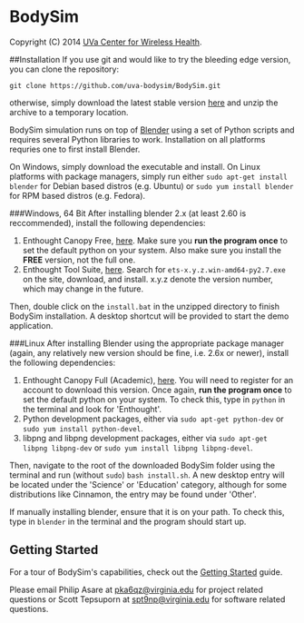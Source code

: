 BodySim
=======
Copyright (C) 2014 [UVa Center for Wireless Health](http://wirelesshealth.virginia.edu/content/bodysim).

##Installation
If you use git and would like to try the bleeding edge version, you can clone the repository:
```
git clone https://github.com/uva-bodysim/BodySim.git
```
otherwise, simply download the latest stable version [here](https://github.com/uva-bodysim/BodySim/releases) and unzip the archive to a temporary location.

BodySim simulation runs on top of [Blender](http://www.blender.org/) using a set of Python scripts and requires several Python libraries to work. Installation on all platforms requries one to first install Blender.

On Windows, simply download the executable and install. On Linux platforms with package managers, simply run either `sudo apt-get install blender` for Debian based distros (e.g. Ubuntu) or `sudo yum install blender` for RPM based distros (e.g. Fedora).

###Windows, 64 Bit
After installing blender 2.x (at least 2.60 is reccommended), install the following dependencies:

1. Enthought Canopy Free, [here](https://www.enthought.com/products/epd/free/). Make sure you **run the program once** to set the default python on your system. Also make sure you install the **FREE** version, not the full one.
2. Enthought Tool Suite, [here](http://www.lfd.uci.edu/~gohlke/pythonlibs/#ets). Search for `ets-x.y.z.win-amd64-py2.7.exe` on the site, download, and install. x.y.z denote the version number, which may change in the future.

Then, double click on the `install.bat` in the unzipped directory to finish BodySim installation. A desktop shortcut will be provided to start the demo application.

###Linux
After installing Blender using the appropriate package manager (again, any relatively new version should be fine, i.e. 2.6x or newer), install the following dependencies:

1. Enthought Canopy Full (Academic), [here](https://www.enthought.com/products/canopy/academic/). You will need to register for an account to download this version. Once again, **run the program once** to set the default python on your system. To check this, type in `python` in the terminal and look for 'Enthought'.
2. Python development packages, either via `sudo apt-get python-dev` or `sudo yum install python-devel`.
3. libpng and libpng development packages, either via `sudo apt-get libpng libpng-dev` or `sudo yum install libpng libpng-devel`.

Then, navigate to the root of the downloaded BodySim folder using the terminal and run (without `sudo`) `bash install.sh`. A new desktop entry will be located under the 'Science' or 'Education' category, although for some distributions like Cinnamon, the entry may be found under 'Other'.

If manually installing blender, ensure that it is on your path. To check this, type in `blender` in the terminal and the program should start up.

## Getting Started
For a tour of BodySim's capabilities, check out the [Getting Started](../../wiki/Getting-Started) guide.

Please email Philip Asare at pka6qz@virginia.edu for project related questions or Scott Tepsuporn at spt9np@virginia.edu for software related questions.
